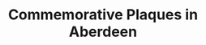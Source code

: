 ---
schema: default
title: Commemorative Plaques in Aberdeen
organization: Code The City
notes: Data scraped at a CTC event.
resources:
  - name: Scraped Paques Data
    url: 'https://github.com/watty62/PlaqueScraper/blob/master/plaques.json'
    format: json
  - name: ''
    url: ''
    format: ''
license: 'http://www.opendefinition.org/licenses/odc-by'
category:
  - Arts / Culture
maintainer: Ian Watt
maintainer_email: ian@codethecity.org
---